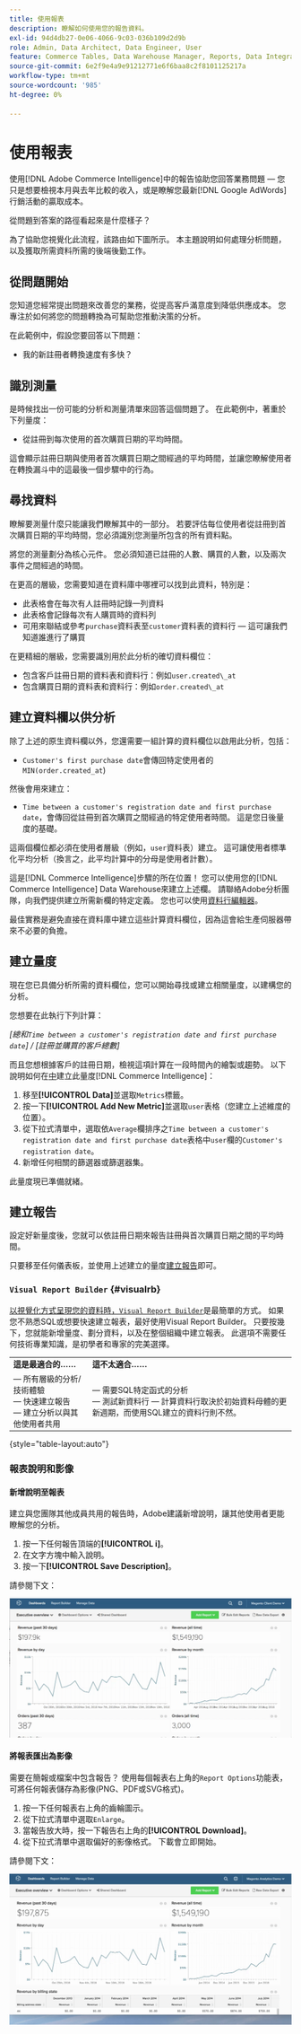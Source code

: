 ```yaml
---
title: 使用報表
description: 瞭解如何使用您的報告資料。
exl-id: 94d4db27-0e06-4066-9c03-036b109d2d9b
role: Admin, Data Architect, Data Engineer, User
feature: Commerce Tables, Data Warehouse Manager, Reports, Data Integration
source-git-commit: 6e2f9e4a9e91212771e6f6baa8c2f8101125217a
workflow-type: tm+mt
source-wordcount: '985'
ht-degree: 0%

---
```


# 使用報表

使用[!DNL Adobe Commerce Intelligence]中的報告協助您回答業務問題 — 您只是想要檢視本月與去年比較的收入，或是瞭解您最新[!DNL Google AdWords]行銷活動的贏取成本。

從問題到答案的路徑看起來是什麼樣子？

為了協助您視覺化此流程，該路由如下圖所示。 本主題說明如何處理分析問題，以及獲取所需資料所需的後端後勤工作。

## 從問題開始

您知道您經常提出問題來改善您的業務，從提高客戶滿意度到降低供應成本。 您專注於如何將您的問題轉換為可幫助您推動決策的分析。

在此範例中，假設您要回答以下問題：

* 我的新註冊者轉換速度有多快？

## 識別測量

是時候找出一份可能的分析和測量清單來回答這個問題了。 在此範例中，著重於下列量度：

* 從註冊到每次使用的首次購買日期的平均時間。

這會顯示註冊日期與使用者首次購買日期之間經過的平均時間，並讓您瞭解使用者在轉換漏斗中的這最後一個步驟中的行為。

## 尋找資料

瞭解要測量什麼只能讓我們瞭解其中的一部分。 若要評估每位使用者從註冊到首次購買日期的平均時間，您必須識別您測量所包含的所有資料點。

將您的測量劃分為核心元件。 您必須知道已註冊的人數、購買的人數，以及兩次事件之間經過的時間。

在更高的層級，您需要知道在資料庫中哪裡可以找到此資料，特別是：

* 此表格會在每次有人註冊時記錄一列資料
* 此表格會記錄每次有人購買時的資料列
* 可用來聯結或參考`purchase`資料表至`customer`資料表的資料行 — 這可讓我們知道誰進行了購買

在更精細的層級，您需要識別用於此分析的確切資料欄位：

* 包含客戶註冊日期的資料表和資料行：例如`user.created\_at`
* 包含購買日期的資料表和資料行：例如`order.created\_at`

## 建立資料欄以供分析

除了上述的原生資料欄以外，您還需要一組計算的資料欄位以啟用此分析，包括：

* `Customer's first purchase date`會傳回特定使用者的`MIN(order.created_at`)

然後會用來建立：

* `Time between a customer's registration date and first purchase date`，會傳回從註冊到首次購買之間經過的特定使用者時間。 這是您日後量度的基礎。

這兩個欄位都必須在使用者層級（例如，`user`資料表）建立。 這可讓使用者標準化平均分析（換言之，此平均計算中的分母是使用者計數）。

這是[!DNL Commerce Intelligence]步驟的所在位置！ 您可以使用您的[!DNL Commerce Intelligence] Data Warehouse來建立上述欄。 請聯絡Adobe分析團隊，向我們提供建立所需新欄的特定定義。 您也可以使用[資料行編輯器](../../data-analyst/data-warehouse-mgr/creating-calculated-columns.md)。

最佳實務是避免直接在資料庫中建立這些計算資料欄位，因為這會給生產伺服器帶來不必要的負擔。

## 建立量度

現在您已具備分析所需的資料欄位，您可以開始尋找或建立相關量度，以建構您的分析。

您想要在此執行下列計算：


_[總和`Time between a customer's registration date and first purchase date`] / [註冊並購買的客戶總數]_

而且您想根據客戶的註冊日期，檢視這項計算在一段時間內的繪製或趨勢。 以下說明如何在[中](../../data-user/reports/ess-manage-data-metrics.md)建立此量度[!DNL Commerce Intelligence]：

1. 移至&#x200B;**[!UICONTROL Data]**&#x200B;並選取`Metrics`標籤。
1. 按一下&#x200B;**[!UICONTROL Add New Metric]**&#x200B;並選取`user`表格（您建立上述維度的位置）。
1. 從下拉式清單中，選取依`Average`欄排序之`Time between a customer's registration date and first purchase date`表格中`user`欄的`Customer's registration date`。
1. 新增任何相關的篩選器或篩選器集。

此量度現已準備就緒。

## 建立報告

設定好新量度後，您就可以依註冊日期來報告註冊與首次購買日期之間的平均時間。

只要移至任何儀表板，並使用上述建立的量度[建立報告](../../data-user/reports/ess-manage-data-metrics.md)即可。

### `Visual Report Builder` {#visualrb}

[以視覺化方式呈現您的資料時，`Visual Report Builder`](../../data-user/reports/ess-rpt-build-visual.md)是最簡單的方式。 如果您不熟悉SQL或想要快速建立報表，最好使用Visual Report Builder。 只要按幾下，您就能新增量度、劃分資料，以及在整個組織中建立報表。 此選項不需要任何技術專業知識，是初學者和專家的完美選擇。

|  |  |
|--- |--- |
| **這是最適合的……** | **這不太適合……** |
|  — 所有層級的分析/技術體驗<br> — 快速建立報告<br> — 建立分析以與其他使用者共用 |  — 需要SQL特定函式的分析<br> — 測試新資料行 — 計算資料行取決於初始資料母體的更新週期，而使用SQL建立的資料行則不然。 |

{style="table-layout:auto"}

### 報表說明和影像

#### 新增說明至報表

建立與您團隊其他成員共用的報告時，Adobe建議新增說明，讓其他使用者更能瞭解您的分析。

1. 按一下任何報告頂端的&#x200B;**[!UICONTROL i]**。
1. 在文字方塊中輸入說明。
1. 按一下&#x200B;**[!UICONTROL Save Description]**。

請參閱下文：

![圖表說明](../../assets/Chart_Description.gif)

#### 將報表匯出為影像

需要在簡報或檔案中包含報告？ 使用每個報表右上角的`Report Options`功能表，可將任何報表儲存為影像(PNG、PDF或SVG格式)。

1. 按一下任何報表右上角的齒輪圖示。
1. 從下拉式清單中選取`Enlarge`。
1. 當報告放大時，按一下報告右上角的&#x200B;**[!UICONTROL Download]**。
1. 從下拉式清單中選取偏好的影像格式。 下載會立即開始。

請參閱下文：

![](../../assets/exp-rep-as-image.gif)
